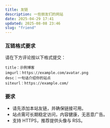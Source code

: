 ```yaml
---
title: 友链
description: 一些朋友们的网站
date: 2025-04-29 17:41
updated: 2025-08-08 23:46
slug: "friend"
---
```


### 互链格式要求

请在下方评论按以下格式提交：

```
title：示例博客
imgurl：https://example.com/avatar.png
desc：一句话介绍你的站点
siteurl：https://example.com/
```

### 要求

- 请先添加本站友链，并确保链接可用。
- 站点需可长期稳定访问，内容健康，无恶意广告。
- 支持 HTTPS，推荐提供头像与 RSS。
